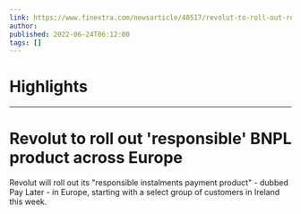 ```yaml
---
link: https://www.finextra.com/newsarticle/40517/revolut-to-roll-out-responsible-bnpl-product-across-europe?utm_medium=rssfinextra&utm_source=finextrafeed
author: 
published: 2022-06-24T06:12:00
tags: []
---
```

# Highlights


---
# Revolut to roll out 'responsible' BNPL product across Europe
Revolut will roll out its "responsible instalments payment product" - dubbed Pay Later - in Europe, starting with a select group of customers in Ireland this week.
